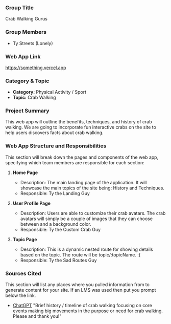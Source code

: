 ### Group Title

Crab Walking Gurus

### Group Members

- Ty Streets (Lonely)

### Web App Link

https://something.vercel.app

### Category & Topic

- **Category:** Physical Activity / Sport
- **Topic:** Crab Walking

### Project Summary

This web app will outline the benefits, techniques, and history of crab walking. We are going to incorporate fun interactive crabs on the site to help users discovers facts about crab walking.

### Web App Structure and Responsibilities

This section will break down the pages and components of the web app, specifying which team members are responsible for each section:

1. **Home Page**

   - Description: The main landing page of the application. It will showcase the main topics of the site being: History and Techniques.
   - Responsible: Ty the Landing Guy

2. **User Profile Page**

   - Description: Users are able to customize their crab avatars. The crab avatars will simply be a couple of images that they can choose between and a background color.
   - Responsible: Ty the Custom Crab Guy

3. **Topic Page**

   - Description: This is a dynamic nested route for showing details based on the topic. The route will be topic/:topicName. :(
   - Responsible: Ty the Sad Routes Guy

### Sources Cited

This section will list any places where you pulled information from to generate content for your site. If an LMS was used then put you prompt below the link.

- [ChatGPT](https://chatgpt.com/)
  "Brief history / timeline of crab walking focusing on core events making big movements in the purpose or need for crab walking. Please and thank you!"
